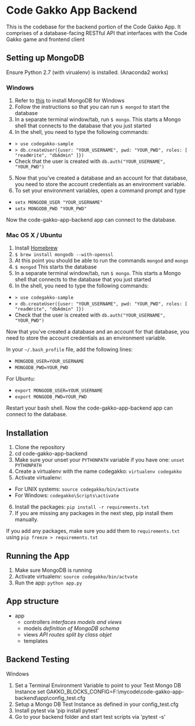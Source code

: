 # Code Gakko App Backend

This is the codebase for the backend portion of the Code Gakko App. It comprises
of a database-facing RESTful API that interfaces with the Code Gakko game and frontend client

## Setting up MongoDB

Ensure Python 2.7 (with virualenv) is installed. (Anaconda2 works)

### Windows
1. Refer to [this](https://stackoverflow.com/questions/2404742/how-to-install-mongodb-on-windows) to install MongoDB for Windows
2. Follow the instructions so that you can run `$ mongod` to start the database
3. In a separate terminal window/tab, run `$ mongo`. This starts a Mongo shell that connects to the database that you just started
4. In the shell, you need to type the following commands:

  * `> use codegakko-sample`
  * `> db.createUser({user: "YOUR_USERNAME", pwd: "YOUR_PWD", roles: [ "readWrite", "dbAdmin" ]})`
  * Check that the user is created with `db.auth("YOUR_USERNAME", "YOUR_PWD")`

5. Now that you've created a database and an account for that database, you need to store the account credentials as an environment variable.
6. To set your environment variables, open a command prompt and type

  * `setx MONGODB_USER "YOUR_USERNAME"`
  * `setx MONGODB_PWD "YOUR_PWD"`

Now the code-gakko-app-backend app can connect to the database.

### Mac OS X / Ubuntu

1. Install [Homebrew](http://brew.sh/)
2. `$ brew install mongodb --with-openssl`
3. At this point you should be able to run the commands `mongod` and `mongo`
4. `$ mongod` This starts the database
5. In a separate terminal window/tab, run `$ mongo`. This starts a Mongo shell that connects to the database that you just started
6. In the shell, you need to type the following commands:

  * `> use codegakko-sample`
  * `> db.createUser({user: "YOUR_USERNAME", pwd: "YOUR_PWD", roles: [ "readWrite", "dbAdmin" ]})`
  * Check that the user is created with `db.auth("YOUR_USERNAME", "YOUR_PWD")`

Now that you've created a database and an account for that database, you need to store the account credentials as an environment variable.

In your `~/.bash_profile` file, add the following lines:

  * `MONGODB_USER=YOUR_USERNAME`
  * `MONGODB_PWD=YOUR_PWD`
  
For Ubuntu:

  * `export MONGODB_USER=YOUR_USERNAME`
  * `export MONGODB_PWD=YOUR_PWD`

Restart your bash shell. Now the code-gakko-app-backend app can connect to the database.

## Installation

1. Clone the repository
2. cd code-gakko-app-backend
3. Make sure your unset your `PYTHONPATH` variable if you have one: `unset PYTHONPATH`
4. Create a virtualenv with the name codegakko: `virtualenv codegakko`
5. Activate virtualenv:  
  * For UNIX systems: `source codegakko/bin/activate`  
  * For Windows: `codegakko\Scripts\activate`
6. Install the packages: `pip install -r requirements.txt`
7. If you are missing any packages in the next step, pip install them manually.

If you add any packages, make sure you add them to `requirements.txt` using
`pip freeze > requirements.txt`

## Running the App

1. Make sure MongoDB is running
2. Activate virtualenv: `source codegakko/bin/actvate`
3. Run the app: `python app.py`


## App structure

* app
  * controllers *interfaces models and views*
  * models *definition of MongoDB schema*
  * views *API routes split by class objet*
  * templates

## Backend Testing

Windows
1. Set a Terminal Environment Variable to point to your Test Mongo DB Instance set GAKKO_BLOCKS_CONFIG=F:\mycode\code-gakko-app-backend\app\config_test.cfg
2. Setup a Mongo DB Test Instance as defined in your config_test.cfg
3. Install pytest via 'pip install pytest'
4. Go to your backend folder and start test scripts via 'pytest -s'

